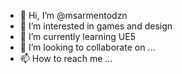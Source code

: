 - 👋 Hi, I’m @msarmentodzn
- 👀 I’m interested in games and design
- 🌱 I’m currently learning UE5
- 💞️ I’m looking to collaborate on ...
- 📫 How to reach me ...

<!---
msarmentodzn/msarmentodzn is a ✨ special ✨ repository because its `README.md` (this file) appears on your GitHub profile.
You can click the Preview link to take a look at your changes.
--->
